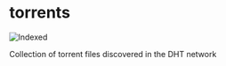 torrents 
========
![Indexed](https://img.shields.io/badge/indexed-60505-blue)

Collection of torrent files discovered in the DHT network
